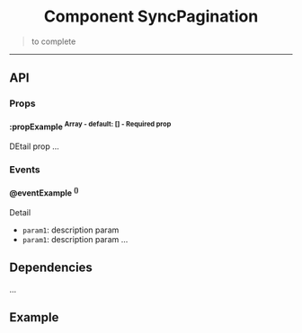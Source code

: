 <h1 align="center">Component SyncPagination</h1>

> to complete

---

## API

### Props

#### :propExample <sup>Array - default: [] - Required prop<sup>

DEtail prop
...

### Events

#### @eventExample <sup>()<sup>

Detail

- `param1`: description param
- `param1`: description param
  ...

## Dependencies

...

## Example
